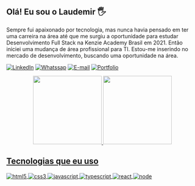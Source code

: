 ## Olá! Eu sou o Laudemir 🖐️

Sempre fui apaixonado por tecnologia, mas nunca havia pensado em ter uma carreira na área até que me surgiu a oportunidade para estudar Desenvolvimento Full Stack na        Kenzie Academy Brasil em 2021.
Então iniciei uma mudança de área profissional para TI. Estou-me inserindo no mercado de desenvolvimento, buscando uma oportunidade na área.

[![LinkedIn](https://img.shields.io/badge/LinkedIn-0077B5?style=for-the-badge&logo=linkedin&logoColor=white)](https://www.linkedin.com/in/laudemirjr/)
[![Whatssap](https://img.shields.io/badge/WhatsApp-25D366?style=for-the-badge&logo=whatsapp&logoColor=white)]([https://portfolio-kappa-nine-37.vercel.app/](https://wa.me/qr/Z447EDB34FBGB1))
[![E-mail](https://img.shields.io/badge/Gmail-D14836?style=for-the-badge&logo=gmail&logoColor=white)](nlaudemir@gmail.com)
[![Portfolio](https://img.shields.io/website.svg?down_color=red&down_message=down&up_color=green&up_message=up&url=http%3A%2F%2Fmonip.org)](https://portfolio-kappa-nine-37.vercel.app/)

<div align="center">
  <a href="https://github.com/laudemirjunior">
  <img height="180em" src="https://github-readme-stats.vercel.app/api?username=laudemirjunior&show_icons=true&theme=dracula&include_all_commits=true&count_private=true"/>
  <img height="180em" src="https://github-readme-stats.vercel.app/api/top-langs/?username=laudemirjunior&layout=compact&langs_count=5&theme=dracula"/>
</div>
  
## Tecnologias que eu uso

<div style="display: inline_block">
  <img align="center" alt="html5" src="https://img.shields.io/badge/HTML5-E34F26?style=for-the-badge&logo=html5&logoColor=white" />
  <img align="center" alt="css3" src="https://img.shields.io/badge/CSS3-1572B6?style=for-the-badge&logo=css3&logoColor=white" />
  <img align="center" alt="javascript" src="https://img.shields.io/badge/JavaScript-F7DF1E?style=for-the-badge&logo=javascript&logoColor=black" />
  <img align="center" alt="typescript" src="https://img.shields.io/badge/TypeScript-007ACC?style=for-the-badge&logo=typescript&logoColor=white" />
  <img align="center" alt="react" src="https://img.shields.io/badge/React-20232A?style=for-the-badge&logo=react&logoColor=61DAFB" />
  <img align="center" alt="node" src="https://img.shields.io/badge/Node.js-43853D?style=for-the-badge&logo=node.js&logoColor=white" />
</div>


